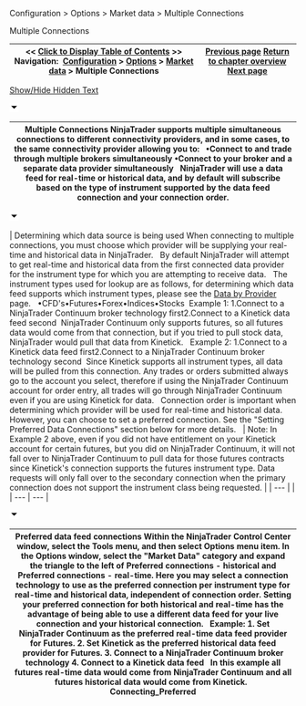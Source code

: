 ﻿


Configuration \> Options \> Market data \> Multiple Connections






















Multiple Connections







| \<\< [Click to Display Table of Contents](multiple_connections.md) \>\> **Navigation:**     [Configuration](configuration.md) \> [Options](options.md) \> [Market data](options_marketdata.md) \> Multiple Connections | [Previous page](real_time_tick_filter.md) [Return to chapter overview](options_marketdata.md) [Next page](performance_tips2.md) |
| --- | --- |




[Show/Hide Hidden Text](javascript:HMToggleExpandAll(!HMAnyToggleOpen()) "Click to open/close expanding sections")









![tog_minus](tog_minus.gif)




| Multiple Connections NinjaTrader supports multiple simultaneous connections to different connectivity providers, and in some cases, to the same connectivity provider allowing you to:   •Connect to and trade through multiple brokers simultaneously •Connect to your broker and a separate data provider simultaneously   NinjaTrader will use a data feed for real\-time or historical data, and by default will subscribe based on the type of instrument supported by the data feed connection and your connection order. |
| --- |



![tog_minus](tog_minus.gif)




| Determining which data source is being used When connecting to multiple connections, you must choose which provider will be supplying your real\-time and historical data in NinjaTrader.   By default NinjaTrader will attempt to get real\-time and historical data from the first connected data provider for the instrument type for which you are attempting to receive data.    The instrument types used for lookup are as follows, for determining which data feed supports which instrument types, please see the [Data by Provider](data_by_provider.md) page.   •CFD's•Futures•Forex•Indices•Stocks  Example 1: 1\.Connect to a NinjaTrader Continuum broker technology first2\.Connect to a Kinetick data feed second  NinjaTrader Continuum only supports futures, so all futures data would come from that connection, but if you tried to pull stock data, NinjaTrader would pull that data from Kinetick.   Example 2: 1\.Connect to a Kinetick data feed first2\.Connect to a NinjaTrader Continuum broker technology second  Since Kinetick supports all instrument types, all data will be pulled from this connection. Any trades or orders submitted always go to the account you select, therefore if using the NinjaTrader Continuum account for order entry, all trades will go through NinjaTrader Continuum even if you are using Kinetick for data.   Connection order is important when determining which provider will be used for real\-time and historical data. However, you can choose to set a preferred connection. See the "Setting Preferred Data Connections" section below for more details.     | Note: In Example 2 above, even if you did not have entitlement on your Kinetick account for certain futures, but you did on NinjaTrader Continuum, it will not fall over to NinjaTrader Continuum to pull data for those futures contracts since Kinetick's connection supports the futures instrument type. Data requests will only fall over to the secondary connection when the primary connection does not support the instrument class being requested. | | --- | |
| --- | --- |



![tog_minus](tog_minus.gif)




| Preferred data feed connections Within the NinjaTrader Control Center window, select the Tools menu, and then select Options menu item. In the Options window, select the "Market Data" category and expand the triangle to the left of Preferred connections \- historical and Preferred connections \- real\-time. Here you may select a connection technology to use as the preferred connection per instrument type for real\-time and historical data, independent of connection order. Setting your preferred connection for both historical and real\-time has the advantage of being able to use a different data feed for your live connection and your historical connection.   Example: 1\. Set NinjaTrader Continuum as the preferred real\-time data feed provider for Futures. 2\. Set Kinetick as the preferred historical data feed provider for Futures. 3\. Connect to a NinjaTrader Continuum broker technology 4\. Connect to a Kinetick data feed   In this example all futures real\-time data would come from NinjaTrader Continuum and all futures historical data would come from Kinetick.   Connecting_Preferred |
| --- |










